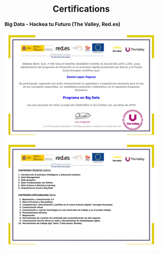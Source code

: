 <div align='center'>
    <h1>Certifications</h1>
</div>


### Big Data - Hackea tu Futuro (The Valley, Red.es)

![](Images/014_L1_F1_MAD001_CER_ACREDITA_001_page-0001.jpg) ![](Images/014_L1_F1_MAD001_CER_ACREDITA_001_page-0002.jpg)